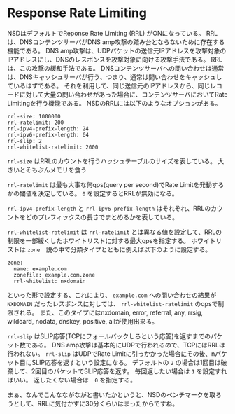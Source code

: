 # Response Rate Limiting
NSDはデフォルトでReponse Rate Limiting (RRL) がONになっている。
RRLは、DNSコンテンツサーバがDNS amp攻撃の踏み台とならないために存在する機能である。
DNS amp攻撃は、UDPパケットの送信元IPアドレスを攻撃対象のIPアドレスにし、DNSのレスポンスを攻撃対象に向ける攻撃手法である。
RRLは、この攻撃の緩和手法である。
DNSコンテンツサーバへの問い合わせは通常は、DNSキャッシュサーバが行う、つまり、通常は問い合わせをキャッシュしているはずである。
それを利用して、同じ送信元のIPアドレスから、同じレコードに対して大量の問い合わせがあった場合に、コンテンツサーバにおいてRate Limitingを行う機能である。
NSDのRRLには以下のようなオプションがある。
```
rrl-size: 1000000
rrl-ratelimit: 200
rrl-ipv4-prefix-length: 24
rrl-ipv6-prefix-length: 64
rrl-slip: 2
rrl-whitelist-ratelimit: 2000
```

`rrl-size` はRRLのカウントを行うハッシュテーブルのサイズを表している。
大きいとそもぶんメモリを食う

`rrl-ratelimit` は最も大事な何qps(query per second)でRate Limitを発動するかの閾値を決定している。
`0` を設定するとRRLが無効になる。

`rrl-ipv4-prefix-length` と `rrl-ipv6-prefix-length` はそれぞれ、RRLのカウントをどのプレフィックスの長さでまとめるかを表している。

`rrl-whitelist-ratelimit` は `rrl-ratelimit` とは異なる値を設定して、RRLの制限を一部緩くしたホワイトリストに対する最大qpsを指定する。
ホワイトリストは `zone`　説の中で分類タイプとともに例えば以下のように設定する。
```
zone:
  name: example.com
  zonefile: example.com.zone
  rrl-whitelist: nxdomain
```
といった形で設定する、これにより、 `example.com` への問い合わせの結果が `NXDOMAIN` だったレスポンスに対しては、 `rrl-whitelist-ratelimit` のqpsで制限される。
また、このタイプにはnxdomain, error, referral, any, rrsig, wildcard, nodata, dnskey, positive, allが使用出来る。


`rrl-slip` はSLIP応答(TCPにフォールバックしろという応答)を返すまでのパケット数である。
DNS amp攻撃は基本的にUDPで行われるので、TCPにはRRLは行われない。
`rrl-slip` はUDPでRate Limitに引っかかった場合にその後、nパケット目にSLIP応答を返すという設定になる。
デフォルトの `2` の場合は1回目は破棄して、2回目のパケットでSLIP応答を返す。
毎回返したい場合は `1` を設定すればいい。
返したくない場合は　`0` を指定する。

まぁ、なんでこんなながながと書いたかというと、NSDのベンチマークを取ろうとして、RRLに気付かずに30分くらいはまったからですね。
